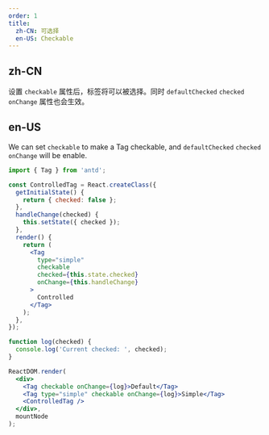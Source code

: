```yaml
---
order: 1
title:
  zh-CN: 可选择
  en-US: Checkable
---
```


## zh-CN

设置 `checkable` 属性后，标签将可以被选择。同时 `defaultChecked` `checked` `onChange` 属性也会生效。

## en-US

We can set `checkable` to make a Tag checkable, and `defaultChecked` `checked` `onChange` will be enable.

````jsx
import { Tag } from 'antd';

const ControlledTag = React.createClass({
  getInitialState() {
    return { checked: false };
  },
  handleChange(checked) {
    this.setState({ checked });
  },
  render() {
    return (
      <Tag
        type="simple"
        checkable
        checked={this.state.checked}
        onChange={this.handleChange}
      >
        Controlled
      </Tag>
    );
  },
});

function log(checked) {
  console.log('Current checked: ', checked);
}

ReactDOM.render(
  <div>
    <Tag checkable onChange={log}>Default</Tag>
    <Tag type="simple" checkable onChange={log}>Simple</Tag>
    <ControlledTag />
  </div>,
  mountNode
);
````
